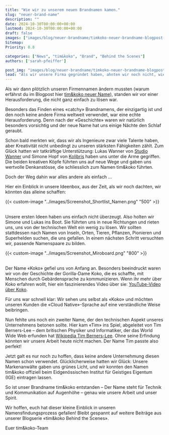 ```yaml
---
title: "Wie wir zu unserem neuen Brandnamen kamen."
slug: "neuer-brand-name"
description: ""
date: 2024-10-30T00:00:00+00:00
lastmod: 2024-10-30T00:00:00+00:00
draft: false
images: ["images/blog/neuer-brandname/timkoko-neuer-brandname-blogpost-1500x1000.jpg"]
Sitemap:
Priority: 0.8

categories: ["News", "tim&koko", "Brand", "Behind the Scenes"]
authors: ['sarah-pfeiffer']

post_img: "images/blog/neuer-brandname/timkoko-neuer-brandname-blogpost-1500x1000.jpg"
lead: "Als wir unsere Firma gegründet haben, ahnten wir noch nicht, wie wichtig es ist, einen Brand zu finden, mit dem wir uns identifizieren können – und was das alles mit sich bringt. "
---
```


Als wir dann plötzlich unseren Firmennamen ändern mussten (warum erfährst du im Blogpost hier [tim&koko neuer Name](https://tim-koko.ch/blog/tim-koko/)), standen wir vor einer Herausforderung, die nicht ganz einfach zu lösen war.

Besonders das Finden eines &laquo;catchy&raquo; Brandnamens, der einzigartig ist und den noch keine andere Firma weltweit verwendet, war eine echte Herausforderung. Denn nach der &laquo;Geschichte&raquo; waren wir natürlich besonders vorsichtig und der neue Name hat uns einige Nächte den Schlaf geraubt.

Schon bald merkten wir, dass wir als Ingenieure zwar viele Talente haben, aber Kreativität nicht unbedingt zu unseren stärksten Fähigkeiten zählt. Zum Glück hatten wir tatkräftige Unterstützung: Lukas Wanner von [Studio Wanner](https://studiowanner.ch/) und Simone Hopf von [Kolibris](https://www.kolibris.ch/) haben uns unter die Arme gegriffen. Die beiden kreativen Köpfe führten uns auf neue Wege und gaben uns wertvolle Denkanstösse, die schliesslich zum Namen tim&koko führten.

Doch der Weg dahin war alles andere als einfach ...

Hier ein Einblick in unsere Ideenbox, aus der Zeit, als wir noch dachten, wir könnten das alleine schaffen:

{{< custom-image "../images/Screenshot_Shortlist_Namen.png" "500" >}}
<br /><br />

Unsere ersten Ideen haben uns einfach nicht überzeugt. Also holten wir Simone und Lukas ins Boot. Sie führten uns in neue Richtungen und rieten uns, uns von der technischen Welt ein wenig zu lösen. Wir sollten stattdessen nach Namen von Inseln, Orten, Tieren, Pflanzen, Pionieren und Superhelden suchen, die uns gefallen. In einem nächsten Schritt versuchten wir, passende Namenspaare zu bilden.

{{< custom-image "../images/Screenshot_Miroboard.png" "800" >}}
<br /><br />

Der Name &laquo;Koko&raquo; gefiel uns von Anfang an. Besonders beeindruckt waren wir von der Geschichte der Gorilla-Dame Koko, die es schaffte, mit Menschen durch Gebärdensprache zu kommunizieren. Wenn ihr mehr über Koko erfahren wollt, hier ein faszinierendes Video über sie: [YouTube-Video über Koko](https://www.youtube.com/watch?v=SNuZ4OE6vCk).

Für uns war schnell klar: Wir sehen uns selbst als &laquo;Koko&raquo; und möchten unseren Kunden die &laquo;Cloud Native&raquo;-Sprache auf eine verständliche Weise beibringen.

Nun fehlte uns noch ein zweiter Name, der den technischen Aspekt unseres Unternehmens betonen sollte. Hier kam &laquo;Tim&raquo; ins Spiel, abgeleitet von Tim Berners-Lee – dem britischen Physiker und Informatiker, der das World Wide Web erfunden hat [Wikipedia Tim Berners-Lee](https://de.wikipedia.org/wiki/Tim_Berners-Lee). Ohne seine Erfindung könnten wir unsere Arbeit heute nicht machen. Der Name Tim passte also perfekt!

Jetzt galt es nur noch zu hoffen, dass keine andere Unternehmung diesen Namen schon verwendet. Glücklicherweise hatten wir Glück: Unsere Markenanwälte gaben uns grünes Licht, und wir konnten den Namen tim&koko offiziell beim Eidgenössischen Institut für Geistiges Eigentum (IGE) eintragen lassen.

So ist unser Brandname tim&amp;koko entstanden – Der Name steht für Technik und Kommunikation auf Augenhöhe – genau wie unsere Arbeit und unser Spirit.

Wir hoffen, euch hat dieser kleine Einblick in unseren Namensfindungsprozess gefallen! Bleibt gespannt auf weitere Beiträge aus unserer Blogserie &laquo;tim&koko Behind the Scenes&raquo;.

Euer tim&koko-Team
